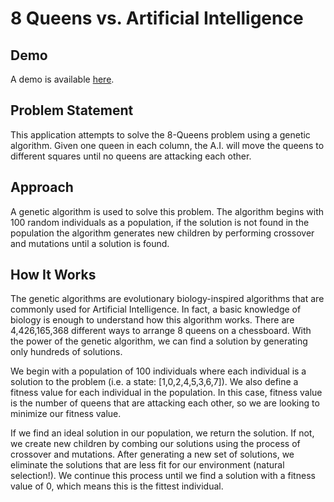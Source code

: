 8 Queens vs. Artificial Intelligence
===

## Demo
A demo is available [here](https://ai8queens.herokuapp.com).

## Problem Statement
This application attempts to solve the 8-Queens problem using a genetic algorithm. 
Given one queen in each column, the A.I. will move the queens to different squares until no queens are attacking each other.

## Approach
A genetic algorithm is used to solve this problem. The algorithm begins with 100 random individuals as a population, if the solution is not found in the population the algorithm generates new children by performing crossover and mutations until a solution is found.

## How It Works
The genetic algorithms are evolutionary biology-inspired algorithms that are commonly used for Artificial Intelligence. In fact, a basic knowledge of biology is enough to understand how this algorithm works. There are 4,426,165,368 different ways to arrange 8 queens on a chessboard. With the power of the genetic algorithm, we can find a solution by generating only hundreds of solutions.

We begin with a population of 100 individuals where each individual is a solution to the problem (i.e. a state: [1,0,2,4,5,3,6,7]). We also define a fitness value for each individual in the population. In this case, fitness value is the number of queens that are attacking each other, so we are looking to minimize our fitness value.

If we find an ideal solution in our population, we return the solution. If not, we create new children by combing our solutions using the process of crossover and mutations. After generating a new set of solutions, we eliminate the solutions that are less fit for our environment (natural selection!). We continue this process until we find a solution with a fitness value of 0, which means this is the fittest individual.
